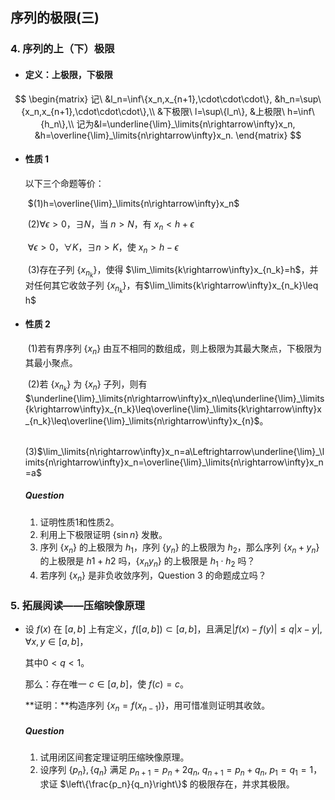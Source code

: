 ## 序列的极限(三)

### 4. 序列的上（下）极限

- #### 定义：上极限，下极限

$$
\begin{matrix}
记\ &l_n=\inf\{x_n,x_{n+1},\cdot\cdot\cdot\}, &h_n=\sup\{x_n,x_{n+1},\cdot\cdot\cdot\},\\
&下极限\ l=\sup\{l_n\}, &上极限\ h=\inf\{h_n\},\\
记为&l=\underline{\lim}_\limits{n\rightarrow\infty}x_n,
&h=\overline{\lim}_\limits{n\rightarrow\infty}x_n.
\end{matrix}
$$

- #### 性质 1

  以下三个命题等价：

  ​		$(1)h=\overline{\lim}_\limits{n\rightarrow\infty}x_n$

  ​		$(2)\forall\epsilon>0$，$\exists N$，当 $n>N$，有 $x_n<h+\epsilon$

  ​			  $\forall \epsilon>0$，$\forall K$，$\exists n>K$，使 $x_{n}>h-\epsilon$

  ​		$(3)$存在子列 $\{x_{n_k}\}$，使得 $\lim_\limits{k\rightarrow\infty}x_{n_k}=h$，并对任何其它收敛子列 $\{x_{n_k}\}$，有$\lim_\limits{k\rightarrow\infty}x_{n_k}\leq h$

- #### 性质 2

  ​		$(1)$若有界序列 $\{x_n\}$ 由互不相同的数组成，则上极限为其最大聚点，下极限为其最小聚点。

  ​		$(2)$若 $\{x_{n_k}\}$ 为 $\{x_n\}$ 子列，则有$\underline{\lim}_\limits{n\rightarrow\infty}x_n\leq\underline{\lim}_\limits{k\rightarrow\infty}x_{n_k}\leq\overline{\lim}_\limits{k\rightarrow\infty}x_{n_k}\leq\overline{\lim}_\limits{n\rightarrow\infty}x_{n}$。

  ​		$(3)$$\lim_\limits{n\rightarrow\infty}x_n=a\Leftrightarrow\underline{\lim}_\limits{n\rightarrow\infty}x_n=\overline{\lim}_\limits{n\rightarrow\infty}x_n=a$

  ##### Question

  1. 证明性质1和性质2。
  2. 利用上下极限证明 $\{\sin n\}$ 发散。
  3. 序列 $\{x_n\}$ 的上极限为 $h_1$，序列 $\{y_n\}$ 的上极限为 $h_2$，那么序列 $\{x_n+y_n\}$ 的上极限是 $h1+h2$ 吗，$\{x_ny_n\}$ 的上极限是 $h_1\cdot h_2$ 吗？
  4. 若序列 $\{x_n\}$ 是非负收敛序列，Question 3 的命题成立吗？

### 5. 拓展阅读——压缩映像原理

- 设 $f(x)$ 在 $[a,b]$ 上有定义，$f([a,b])\subset[a,b]$，且满足$|f(x)-f(y)|\leq q|x-y|,\forall x,y\in[a,b]$，

  其中$0<q<1$。

  那么：存在唯一 $c\in[a,b]$，使 $f(c)=c$。

  **证明：**构造序列 $\{x_n=f(x_{n-1})\}$，用可惜准则证明其收敛。

  ##### Question

  1. 试用闭区间套定理证明压缩映像原理。
  2. 设序列 $\{p_n\}, \{q_n\}$ 满足 $p_{n+1}=p_n+2q_n,\ q_{n+1}=p_n+q_n,\ p_1=q_1=1$，求证 $\left\{\frac{p_n}{q_n}\right\}$ 的极限存在，并求其极限。